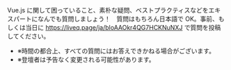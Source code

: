 Vue.js に関して困っていること、素朴な疑問、ベストプラクティスなどをエキスパートになんでも質問しましょう！　質問はもちろん日本語で OK。事前、もしくは当日に https://liveq.page/ja/bloAAOkr4QG7HCKNuNXJ で質問を投稿してください。

- ※時間の都合上、すべての質問にはお答えできかねる場合がございます。
- ※登壇者は予告なく変更される可能性があります。
